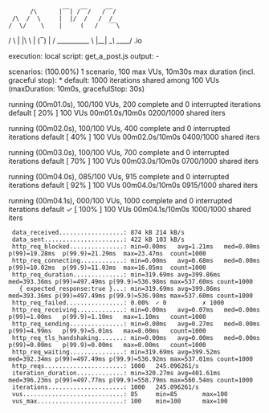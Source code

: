 
          /\      |‾‾| /‾‾/   /‾‾/   
     /\  /  \     |  |/  /   /  /    
    /  \/    \    |     (   /   ‾‾\  
   /          \   |  |\  \ |  (‾)  | 
  / __________ \  |__| \__\ \_____/ .io

  execution: local
     script: get_a_post.js
     output: -

  scenarios: (100.00%) 1 scenario, 100 max VUs, 10m30s max duration (incl. graceful stop):
           * default: 1000 iterations shared among 100 VUs (maxDuration: 10m0s, gracefulStop: 30s)


running (00m01.0s), 100/100 VUs, 200 complete and 0 interrupted iterations
default   [  20% ] 100 VUs  00m01.0s/10m0s  0200/1000 shared iters

running (00m02.0s), 100/100 VUs, 400 complete and 0 interrupted iterations
default   [  40% ] 100 VUs  00m02.0s/10m0s  0400/1000 shared iters

running (00m03.0s), 100/100 VUs, 700 complete and 0 interrupted iterations
default   [  70% ] 100 VUs  00m03.0s/10m0s  0700/1000 shared iters

running (00m04.0s), 085/100 VUs, 915 complete and 0 interrupted iterations
default   [  92% ] 100 VUs  00m04.0s/10m0s  0915/1000 shared iters

running (00m04.1s), 000/100 VUs, 1000 complete and 0 interrupted iterations
default ✓ [ 100% ] 100 VUs  00m04.1s/10m0s  1000/1000 shared iters

     data_received..................: 874 kB 214 kB/s
     data_sent......................: 422 kB 103 kB/s
     http_req_blocked...............: min=0.00ms   avg=1.21ms   med=0.00ms   p(99)=19.28ms  p(99.9)=21.29ms  max=23.47ms  count=1000
     http_req_connecting............: min=0.00ms   avg=0.68ms   med=0.00ms   p(99)=10.02ms  p(99.9)=11.03ms  max=16.05ms  count=1000
     http_req_duration..............: min=319.69ms avg=399.86ms med=393.36ms p(99)=497.49ms p(99.9)=536.98ms max=537.60ms count=1000
       { expected_response:true }...: min=319.69ms avg=399.86ms med=393.36ms p(99)=497.49ms p(99.9)=536.98ms max=537.60ms count=1000
     http_req_failed................: 0.00%  ✓ 0          ✗ 1000 
     http_req_receiving.............: min=0.00ms   avg=0.07ms   med=0.00ms   p(99)=1.00ms   p(99.9)=1.10ms   max=1.10ms   count=1000
     http_req_sending...............: min=0.00ms   avg=0.27ms   med=0.00ms   p(99)=4.99ms   p(99.9)=5.01ms   max=8.00ms   count=1000
     http_req_tls_handshaking.......: min=0.00ms   avg=0.00ms   med=0.00ms   p(99)=0.00ms   p(99.9)=0.00ms   max=0.00ms   count=1000
     http_req_waiting...............: min=319.69ms avg=399.52ms med=392.34ms p(99)=497.49ms p(99.9)=536.92ms max=537.01ms count=1000
     http_reqs......................: 1000   245.096261/s
     iteration_duration.............: min=320.27ms avg=401.61ms med=396.23ms p(99)=497.77ms p(99.9)=558.79ms max=560.54ms count=1000
     iterations.....................: 1000   245.096261/s
     vus............................: 85     min=85       max=100
     vus_max........................: 100    min=100      max=100

